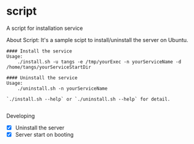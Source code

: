 # script

A script for installation service

About Script: It's a sample scipt to install/uninstall the server on Ubuntu.

```
#### Install the service
Usage:
    ./install.sh -u tangs -e /tmp/yourExec -n yourServiceName -d /home/tangs/yourServiceStartDir
    
#### Uninstall the service
Usage:
    ./uninstall.sh -n yourServiceName
    
`./install.sh --help` or `./uninstall.sh --help` for detail.
	
```
Developing

- [x] Uninstall the server
- [x] Server start on booting
